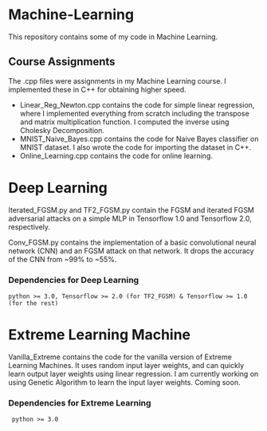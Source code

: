 # Machine-Learning

This repository contains some of my code in Machine Learning.

## Course Assignments
The .cpp files were assignments in my Machine Learning course. I implemented these in C++ for obtaining higher speed.
- Linear_Reg_Newton.cpp contains the code for simple linear regression, where I implemented everything from scratch including the transpose and matrix multiplication function. I computed the inverse using Cholesky Decomposition.
- MNIST_Naive_Bayes.cpp contains the code for Naive Bayes classifier on MNIST dataset. I also wrote the code for importing the dataset in C++.
- Online_Learning.cpp contains the code for online learning.

# Deep Learning
Iterated_FGSM.py and TF2_FGSM.py contain the FGSM and iterated FGSM adversarial attacks on a simple MLP in Tensorflow 1.0 and Tensorflow 2.0, respectively.

Conv_FGSM.py contains the implementation of a basic convolutional neural network (CNN) and an FGSM attack on that network. It drops the accuracy of the CNN from ~99% to ~55%.

### Dependencies for Deep Learning
``` python >= 3.0, Tensorflow >= 2.0 (for TF2_FGSM) & Tensorflow >= 1.0 (for the rest) ```

# Extreme Learning Machine
Vanilla_Extreme contains the code for the vanilla version of Extreme Learning Machines. It uses random input layer weights, and can quickly learn output layer weights using linear regression.
I am currently working on using Genetic Algorithm to learn the input layer weights. Coming soon.

### Dependencies for Extreme Learning
``` python >= 3.0```
